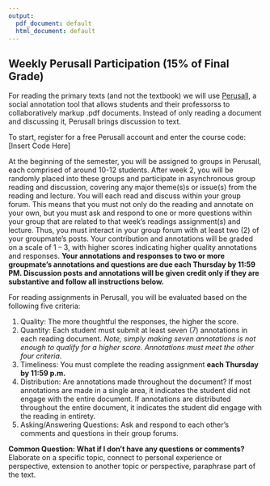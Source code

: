 ```yaml
---
output:
  pdf_document: default
  html_document: default
---
```


## Weekly Perusall Participation (15% of Final Grade)
For reading the primary texts (and not the textbook) we will use [Perusall](https://support.perusall.com/hc/en-us), a social annotation tool that allows students and their professorss to collaboratively markup .pdf documents. Instead of only reading a document and discussing it, Perusall brings discussion to text. 

To start, register for a free Perusall account and enter the course code: [Insert Code Here]

At the beginning of the semester, you will be assigned to groups in Perusall, each comprised of around 10-12 students. After week 2, you will be randomly placed into these groups and participate in asynchronous group reading and discussion, covering any major theme(s)s or issue(s) from the reading and lecture. You will each read and discuss within your group forum. This means that you must not only do the reading and annotate on your own, but you must ask and respond to one or more questions within your group that are related to that week’s readings assignment(s) and lecture. Thus, you must interact in your group forum with at least two (2) of your groupmate’s posts. Your contribution and annotations will be graded on a scale of 1 – 3, with higher scores indicating higher quality annotations and responses. **Your annotations and responses to two or more groupmate’s annotations and questions are due each Thursday by 11:59 PM. Discussion posts and annotations will be given credit only if they are substantive and follow all instructions below.**

For reading assignments in Perusall, you will be evaluated based on the following five criteria: 

1. Quality: The more thoughtful the responses, the higher the score. 
2. Quantity: Each student must submit at least seven (7) annotations in each reading document. *Note, simply making seven annotations is not enough to qualify for a higher score. Annotations must meet the other four criteria.*
3. Timeliness: You must complete the reading assignment **each Thursday by 11:59 p.m.**
4. Distribution: Are annotations made throughout the document? If most annotations are made in a single area, it indicates the student did not engage with the entire document. If annotations are distributed throughout the entire document, it indicates the student did engage with the reading in entirety. 
5. Asking/Answering Questions: Ask and respond to each other’s comments and questions in their group forums. 

**Common Question: What if I don’t have any questions or comments?** Elaborate on a specific topic, connect to personal experience or perspective, extension to another topic or perspective, paraphrase part of the text.

